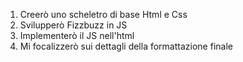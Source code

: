 1) Creerò uno scheletro di base Html e Css
2) Svilupperò Fizzbuzz in JS
3) Implementerò il JS nell'html 
4) Mi focalizzerò sui dettagli della formattazione finale